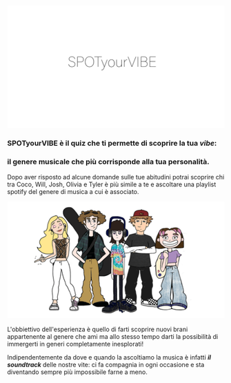 
![logo](./MATERIALI/Immagini/titolo%20colorato.gif)
		
### SPOTyourVIBE è il quiz che ti permette di scoprire la tua ***vibe***: 
### il genere musicale che più corrisponde alla tua personalità. 
		
Dopo aver risposto ad alcune domande sulle tue abitudini potrai scoprire chi tra Coco, Will, Josh, Olivia e Tyler è più simile a te e ascoltare una playlist spotify del genere di musica a cui è associato.

![logo](./MATERIALI/Immagini/gruppo.png)

L'obbiettivo dell'esperienza è quello di farti scoprire nuovi brani appartenente al genere che ami ma allo stesso tempo darti la possibilità di immergerti in generi completamente inesplorati!

Indipendentemente da dove e quando la ascoltiamo la musica è infatti ***il soundtrack*** delle nostre vite: ci fa compagnia in ogni occasione e sta diventando sempre più impossibile farne a meno.